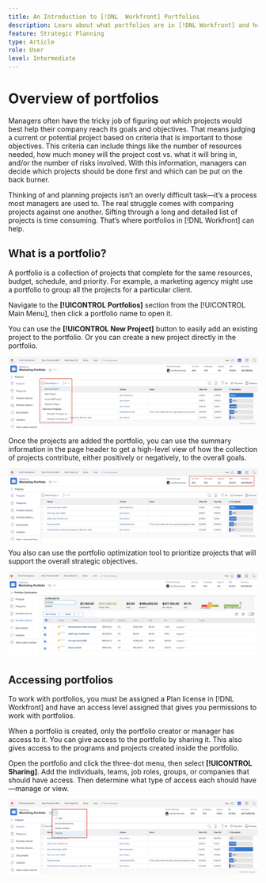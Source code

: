 ```yaml
---
title: An Introduction to [!DNL  Workfront] Portfolios
description: Learn about what portfolios are in [!DNL Workfront] and how they can help you prioritize projects and compare projects against one another.
feature: Strategic Planning
type: Article
role: User
level: Intermediate
---
```


# Overview of   portfolios

Managers often have the tricky job of figuring out which projects would best help their company reach its goals and objectives. That means judging a current or potential project based on criteria that is important to those objectives. This criteria can include things like the number of resources needed, how much money will the project cost vs. what it will bring in, and/or the number of risks involved. With this information, managers can decide which projects should be done first and which can be put on the back burner.  

Thinking of and planning projects isn’t an overly difficult task—it’s a process most managers are used to. The real struggle comes with comparing projects against one another. Sifting through a long and detailed list of projects is time consuming. That’s where portfolios in [!DNL  Workfront] can help.

## What is a portfolio? 

A portfolio is a collection of projects that complete for the same resources, budget, schedule, and priority. For example, a marketing agency might use a portfolio to group all the projects for a particular client. 

Navigate to the **[!UICONTROL Portfolios]** section from the [!UICONTROL Main Menu], then click a portfolio name to open it. 

You can use the **[!UICONTROL New Project]** button to easily add an existing project to the portfolio. Or you can create a new project directly in the portfolio.

![An image of the drop-down menu for the [!UICONTROL New Project] button](assets/01-portfolio-management3.png)

Once the projects are added the portfolio, you can use the summary information in the page header to get a high-level view of how the collection of projects contribute, either positively or negatively, to the overall goals. 

![An image of the summary information of the portfolio in the page header](assets/02-portfolio-management1.png)

You also can use the portfolio optimization tool to prioritize projects that will support the overall strategic objectives. 

![An image of prioritizing projects in a portfolio](assets/03-portfolio-management2.png)

## Accessing portfolios

To work with portfolios, you must be assigned a Plan license in [!DNL Workfront] and have an access level assigned that gives you permissions to work with portfolios. 

When a portfolio is created, only the portfolio creator or manager has access to it. You can give access to the portfolio by sharing it. This also gives access to the programs and projects created inside the portfolio. 

Open the portfolio and click the three-dot menu, then select **[!UICONTROL Sharing]**. Add the individuals, teams, job roles, groups, or companies that should have access. Then determine what type of access each should have—manage or view.

![An image of the [!UICONTROL Sharing] option in a [!DNL Workfront] portfolio](assets/04-portfolio-management11.png)

<!--
Pro-tips graphic
If a user can’t access a specific portfolio, make sure it’s shared with them. The Workfront access level determines that a user can access portfolios in general, but sharing makes sure they can see specific portfolios. 
-->

<!--
Learn more graphic and links to documentation articles
* Portfolio overview   
* Create a portfolio 
* Create and manage portfolios 
* Navigate within a portfolio 
* Share a portfolio   
-->
